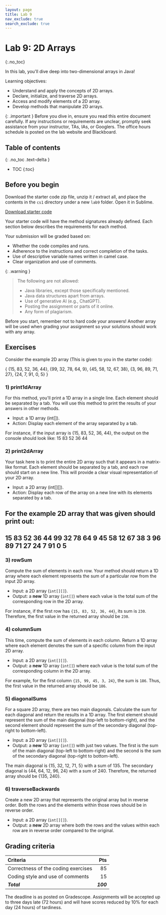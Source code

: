 ```yaml
---
layout: page
title: Lab 9
nav_exclude: true
search_exclude: true
---
```


# Lab 9: 2D Arrays
{:.no_toc}

In this lab, you'll dive deep into two-dimensional arrays in Java!

Learning objectives:
- Understand and apply the concepts of 2D arrays.
- Declare, initialize, and traverse 2D arrays.
- Access and modify elements of a 2D array.
- Develop methods that manipulate 2D arrays.

{: .important }
Before you dive in, ensure you read this entire document carefully. If any instructions or requirements are unclear, promptly seek assistance from your instructor, TAs, IAs, or Googlers. The office hours schedule is posted on the lab website and Blackboard.

## Table of contents
{: .no_toc .text-delta }

- TOC
{:toc}

## Before you begin

Download the starter code zip file, unzip it / extract all, and place the contents in the `cs1` directory under a new `lab9` folder. Open it in Sublime.

<a href="https://github.com/UTEP-CS-1/website/raw/main{{page.url|relative_url}}../lab9_starter.zip" class="btn btn-green">Download starter code</a>

Your starter code will have the method signatures already defined. Each section below describes the requirements for each method.

Your submission will be graded based on:
- Whether the code compiles and runs.
- Adherence to the instructions and correct completion of the tasks.
- Use of descriptive variable names written in camel case.
- Clear organization and use of comments.

{: .warning }
> The following are not allowed:
> - Java libraries, except those specifically mentioned.
> - Java data structures apart from arrays.
> - Use of generative AI (e.g., ChatGPT).
> - Posting the assignment or parts of it online.
> - Any form of plagiarism.

Before you start, remember not to hard code your answers! Another array will be used when grading your assignment so your solutions should work with any array.

## Exercises

Consider the example 2D array (This is given to you in the starter code):

{
    {15, 83, 52, 36, 44},
    {99, 32, 78, 64, 9},
    {45, 58, 12, 67, 38},
    {3, 96, 89, 71, 27},
    {24, 7, 91, 0, 5}
}

### 1) print1dArray

For this method, you'll print a 1D array in a single line. Each element should be separated by a tab. You will use this method to print the 
results of your answers in other methods.

- Input: a 1D array (int[]).
- Action: Display each element of the array separated by a tab.

For instance, if the input array is {15, 83, 52, 36, 44}, the output on the console should look like:
15	83	52	36	44

### 2) print2dArray

Your task here is to print the entire 2D array such that it appears in a matrix-like format. Each element should be separated by a tab, and each row should start on a new line. This will provide a clear visual representation of your 2D array.

- Input: a 2D array (int[][]).
- Action: Display each row of the array on a new line with its elements separated by a tab.

For the example 2D array that was given should print out:
---
15	83	52	36	44
99	32	78	64	9
45	58	12	67	38
3	96	89	71	27
24	7	91	0	5
---


### 3) rowSum

Compute the sum of elements in each row. Your method should return a 1D array where each element represents the sum of a particular row from the input 2D array.

- Input: a 2D array (`int[][]`).
- Output: a **new** 1D array (`int[]`) where each value is the total sum of the corresponding row in the 2D array.

For instance, if the first row has `{15, 83, 52, 36, 44}`, its sum is `230`. Therefore, the first value in the returned array should be `230`.

### 4) columnSum

This time, compute the sum of elements in each column. Return a 1D array where each element denotes the sum of a specific column from the input 2D array.

- Input: a 2D array (`int[][]`).
- Output: a **new** 1D array (`int[]`) where each value is the total sum of the corresponding column in the 2D array.

For example, for the first column `{15, 99, 45, 3, 24}`, the sum is `186`. Thus, the first value in the returned array should be `186`.

### 5) diagonalSums

For a square 2D array, there are two main diagonals. Calculate the sum for each diagonal and return the results in a 1D array. The first element should represent the sum of the main diagonal (top-left to bottom-right), and the second element should represent the sum of the secondary diagonal (top-right to bottom-left).

- Input: a 2D array (`int[][]`).
- Output: a **new** 1D array (`int[]`) with just two values. The first is the sum of the main diagonal (top-left to bottom-right) and the second is the sum of the secondary diagonal (top-right to bottom-left).

The main diagonal is {15, 32, 12, 71, 5} with a sum of 135. The secondary diagonal is {44, 64, 12, 96, 24} with a sum of 240. Therefore, the returned array should be {135, 240}.

### 6) traverseBackwards

Create a new 2D array that represents the original array but in reverse order. Both the rows and the elements within those rows should be in reverse order.

- Input: a 2D array (`int[][]`).
- Output: a **new** 2D array where both the rows and the values within each row are in reverse order compared to the original.

## Grading criteria

| **Criteria**                             |   **Pts** |
|:-----------------------------------------|----------:|
| Correctness of the coding exercises      |        85 |
| Coding style and use of comments         |        15 |
| **_Total_**                              | **_100_** |

The deadline is as posted on Gradescope. Assignments will be accepted up to three days late (72 hours) and will have scores reduced by 10% for each day (24 hours) of tardiness.

